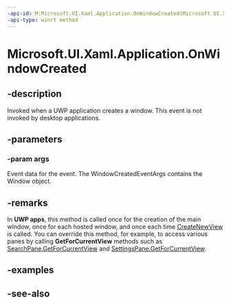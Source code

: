 ```yaml
---
-api-id: M:Microsoft.UI.Xaml.Application.OnWindowCreated(Microsoft.UI.Xaml.WindowCreatedEventArgs)
-api-type: winrt method
---
```


<!-- Method syntax
virtual protected void OnWindowCreated(Windows.UI.Xaml.WindowCreatedEventArgs args)
-->

# Microsoft.UI.Xaml.Application.OnWindowCreated

## -description

Invoked when a UWP application creates a window. This event is not invoked by desktop applications.

## -parameters

### -param args

Event data for the event. The WindowCreatedEventArgs contains the Window object.

## -remarks

In **UWP apps**, this method is called once for the creation of the main window, once for each hosted window, 
and once each time [CreateNewView](/uwp/api/windows.applicationmodel.core.coreapplication.createnewview) is called. You can override this method, for example, to access various panes by calling **GetForCurrentView** methods such as [SearchPane.GetForCurrentView](/uwp/api/windows.applicationmodel.search.searchpane.getforcurrentview) and [SettingsPane.GetForCurrentView](/uwp/api/windows.ui.applicationsettings.settingspane.getforcurrentview).

## -examples

## -see-also

